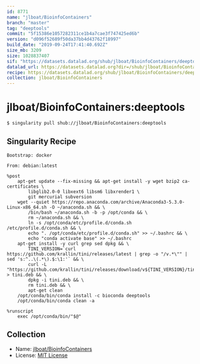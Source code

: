 ```yaml
---
id: 8771
name: "jlboat/BioinfoContainers"
branch: "master"
tag: "deeptools"
commit: "5f15386e1057282311ce1b4a7cae3f747425ed6b"
version: "d096f52689f50da37bb4d43762f18997"
build_date: "2019-09-24T17:41:40.692Z"
size_mb: 3209
size: 1028837407
sif: "https://datasets.datalad.org/shub/jlboat/BioinfoContainers/deeptools/2019-09-24-5f15386e-d096f526/d096f52689f50da37bb4d43762f18997.simg"
datalad_url: https://datasets.datalad.org?dir=/shub/jlboat/BioinfoContainers/deeptools/2019-09-24-5f15386e-d096f526/
recipe: https://datasets.datalad.org/shub/jlboat/BioinfoContainers/deeptools/2019-09-24-5f15386e-d096f526/Singularity
collection: jlboat/BioinfoContainers
---
```


# jlboat/BioinfoContainers:deeptools

```bash
$ singularity pull shub://jlboat/BioinfoContainers:deeptools
```

## Singularity Recipe

```singularity
Bootstrap: docker

From: debian:latest

%post
    apt-get update --fix-missing && apt-get install -y wget bzip2 ca-certificates \
        libglib2.0-0 libxext6 libsm6 libxrender1 \
        git mercurial subversion
    wget --quiet https://repo.anaconda.com/archive/Anaconda3-5.3.0-Linux-x86_64.sh -O ~/anaconda.sh && \
        /bin/bash ~/anaconda.sh -b -p /opt/conda && \
        rm ~/anaconda.sh && \
        ln -s /opt/conda/etc/profile.d/conda.sh /etc/profile.d/conda.sh && \
        echo ". /opt/conda/etc/profile.d/conda.sh" >> ~/.bashrc && \
        echo "conda activate base" >> ~/.bashrc
    apt-get install -y curl grep sed dpkg && \
        TINI_VERSION=`curl https://github.com/krallin/tini/releases/latest | grep -o "/v.*\"" | sed 's:^..\(.*\).$:\1:'` && \
        curl -L "https://github.com/krallin/tini/releases/download/v${TINI_VERSION}/tini_${TINI_VERSION}.deb" > tini.deb && \
        dpkg -i tini.deb && \
        rm tini.deb && \
        apt-get clean
    /opt/conda/bin/conda install -c bioconda deeptools
    /opt/conda/bin/conda clean -a

%runscript
    exec /opt/conda/bin/"$@"
```

## Collection

 - Name: [jlboat/BioinfoContainers](https://github.com/jlboat/BioinfoContainers)
 - License: [MIT License](https://api.github.com/licenses/mit)

